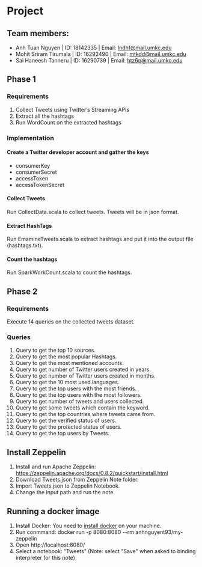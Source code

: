# Project

## Team members:
- Anh Tuan Nguyen | ID: 18142335 | Email: lndhf@mail.umkc.edu
- Mohit Sriram Tirumala | ID: 16292490 | Email: mtkdd@mail.umkc.edu
- Sai Haneesh Tanneru | ID: 16290739 | Email: htz6p@mail.umkc.edu

## Phase 1

### Requirements

1. Collect Tweets using Twitter’s Streaming APIs
2. Extract all the hashtags
3. Run WordCount on the extracted hashtags

### Implementation

#### Create a Twitter developer account and gather the keys

- consumerKey
- consumerSecret
- accessToken
- accessTokenSecret

#### Collect Tweets

Run CollectData.scala to collect tweets. Tweets will be in json format.

#### Extract HashTags

Run EmamineTweets.scala to extract hashtags and put it into the output file (hashtags.txt).

#### Count the hashtags

Run SparkWorkCount.scala to count the hashtags.

## Phase 2

### Requirements

Execute 14 queries on the collected tweets dataset.

### Queries

1.	Query to get the top 10 sources.
2.	Query to get the most popular Hashtags.
3.	Query to get the most mentioned accounts.
4.	Query to get number of Twitter users created in years.
5.	Query to get number of Twitter users created in months.
6.	Query to get the 10 most used languages.
7.	Query to get the top users with the most friends.
8.	Query to get the top users with the most followers. 
9.	Query to get number of tweets and users collected.
10.	Query to get some tweets which contain the keyword.
11.	Query to get the top countries where tweets came from.
12.	Query to get the verified status of users.
13.	Query to get the protected status of users.
14.	Query to get the top users by Tweets.

## Install Zeppelin

1. Install and run Apache Zeppelin: https://zeppelin.apache.org/docs/0.8.2/quickstart/install.html
2. Download Tweets.json from Zeppelin Note folder.
3. Import Tweets.json to Zeppelin Notebook.
4. Change the input path and run the note.

## Running a docker image

1. Install Docker: You need to [install docker](https://docs.docker.com/get-started/) on your machine.
2. Run conmmand: docker run -p 8080:8080 --rm anhnguyent93/my-zeppelin
3. Open http://localhost:8080/
4. Select a notebook: "Tweets" (Note: select "Save" when asked to binding interpreter for this note)

